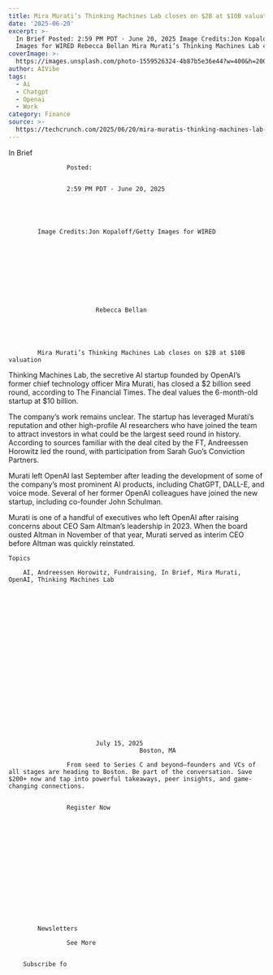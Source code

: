 ```yaml
---
title: Mira Murati’s Thinking Machines Lab closes on $2B at $10B valuation
date: '2025-06-20'
excerpt: >-
  In Brief Posted: 2:59 PM PDT · June 20, 2025 Image Credits:Jon Kopaloff/Getty
  Images for WIRED Rebecca Bellan Mira Murati’s Thinking Machines Lab clos...
coverImage: >-
  https://images.unsplash.com/photo-1559526324-4b87b5e36e44?w=400&h=200&fit=crop&auto=format
author: AIVibe
tags:
  - Ai
  - Chatgpt
  - Openai
  - Work
category: Finance
source: >-
  https://techcrunch.com/2025/06/20/mira-muratis-thinking-machines-lab-closes-on-2b-at-10b-valuation/
---
```

In Brief

				
				
					Posted:
					

					2:59 PM PDT · June 20, 2025
				
				
			
			

			Image Credits:Jon Kopaloff/Getty Images for WIRED

			

	
		
							
											
									
					
		
							Rebecca Bellan
					
	



			Mira Murati’s Thinking Machines Lab closes on $2B at $10B valuation

			
Thinking Machines Lab, the secretive AI startup founded by OpenAI’s former chief technology officer Mira Murati, has closed a $2 billion seed round, according to The Financial Times. The deal values the 6-month-old startup at $10 billion. 

The company’s work remains unclear. The startup has leveraged Murati’s reputation and other high-profile AI researchers who have joined the team to attract investors in what could be the largest seed round in history. According to sources familiar with the deal cited by the FT, Andreessen Horowitz led the round, with participation from Sarah Guo’s Conviction Partners. 


	
	




	
	



Murati left OpenAI last September after leading the development of some of the company’s most prominent AI products, including ChatGPT, DALL-E, and voice mode. Several of her former OpenAI colleagues have joined the new startup, including co-founder John Schulman.

Murati is one of a handful of executives who left OpenAI after raising concerns about CEO Sam Altman’s leadership in 2023. When the board ousted Altman in November of that year, Murati served as interim CEO before Altman was quickly reinstated.


			
	Topics
	
		AI, Andreessen Horowitz, Fundraising, In Brief, Mira Murati, OpenAI, Thinking Machines Lab	


		
		

		
		
			



	
	






	
					
				
							July 15, 2025
										Boston, MA
					
					From seed to Series C and beyond—founders and VCs of all stages are heading to Boston. Be part of the conversation. Save $200+ now and tap into powerful takeaways, peer insights, and game-changing connections.
							
				
					Register Now									
			
			



		
		
	
	

	
	

		
	
		
			Newsletters
							
					See More
				
					
		Subscribe fo
